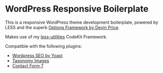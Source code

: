 # WordPress Responsive Boilerplate

This is a responsive WordPress theme development boilerplate, powered by LESS and the superb [Options Framework by Devin Price](http://wptheming.com/options-framework-theme/).

Makes use of my [less-utilities](https://github.com/richmilns/less-utilities) CodeKit Framework.

Compatible with the following plugins:

* [Wordpress SEO by Yoast](https://wordpress.org/plugins/wordpress-seo/)
* [Taxonomy Images](https://wordpress.org/plugins/taxonomy-images/)
* [Contact Form 7](https://wordpress.org/plugins/contact-form-7/)
